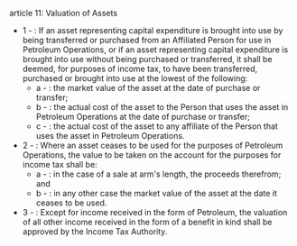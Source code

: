 article 11: Valuation of Assets

<ul>
			<li>1 - : If an asset representing capital expenditure is brought into use by being transferred or purchased from an Affiliated Person for use in Petroleum Operations, or if an asset representing capital expenditure is brought into use without being purchased or transferred, it shall be deemed, for purposes of income tax, to have been transferred, purchased or brought into use at the lowest of the following:<ul>
						<li>a - : the market value of the asset at the date of purchase or transfer;<ul>
						</ul></li>						<li>b - : the actual cost of the asset to the Person that uses the asset in Petroleum Operations at the date of purchase or transfer;<ul>
						</ul></li>						<li>c - : the actual cost of the asset to any affiliate of the Person that uses the asset in Petroleum Operations.<ul>
						</ul></li>			</ul></li>			<li>2 - : Where an asset ceases to be used for the purposes of Petroleum Operations, the value to be taken on the account for the purposes for income tax shall be:<ul>
						<li>a - : in the case of a sale at arm&#39;s length, the proceeds therefrom; and<ul>
						</ul></li>						<li>b - : in any other case the market value of the asset at the date it ceases to be used.<ul>
						</ul></li>			</ul></li>			<li>3 - : Except for income received in the form of Petroleum, the valuation of all other income received in the form of a benefit in kind shall be approved by the Income Tax Authority.<ul>
			</ul></li></ul>